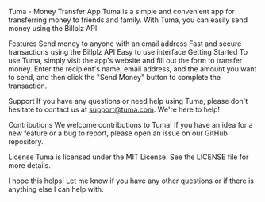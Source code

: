 Tuma - Money Transfer App
Tuma is a simple and convenient app for transferring money to friends and family. With Tuma, you can easily send money using the Billplz API.

Features
Send money to anyone with an email address
Fast and secure transactions using the Billplz API
Easy to use interface
Getting Started
To use Tuma, simply visit the app's website and fill out the form to transfer money. Enter the recipient's name, email address, and the amount you want to send, and then click the "Send Money" button to complete the transaction.

Support
If you have any questions or need help using Tuma, please don't hesitate to contact us at support@tuma.com. We're here to help!

Contributions
We welcome contributions to Tuma! If you have an idea for a new feature or a bug to report, please open an issue on our GitHub repository.

License
Tuma is licensed under the MIT License. See the LICENSE file for more details.

I hope this helps! Let me know if you have any other questions or if there is anything else I can help with.
